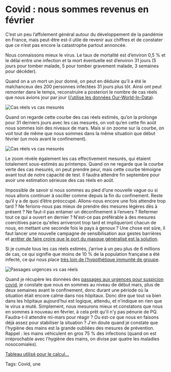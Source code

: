 # Covid : nous sommes revenus en février

C’est un peu l’affolement général autour du développement de la pandémie en France, mais peut-être est-il utile de revenir aux chiffres et de constater que ce n’est pas encore la catastrophe partout annoncée.

Nous connaissons mieux le virus. Le taux de mortalité est d’environ 0,5 % et le délai entre une infection et la mort éventuelle est d’environ 31 jours (5 jours pour tomber malade, 5 pour tomber gravement malade, 3 semaines pour décéder).

Quand on a un mort un jour donné, on peut en déduire qu’il a été le malchanceux des 200 personnes infectées 31 jours plus tôt. Ainsi ont peut remonter dans le temps, reconstruire a posteriori le nombre de cas réels que nous avions jour par jour ([j’utilise les données Our-World-In-Data](https://ourworldindata.org/coronavirus/country/france?country=~FRA)).

![Cas réels vs cas mesurés](https://tcrouzet.com/images_tc/2020/08/cas5.png)

Quand on regarde cette courbe des cas réels estimés, qu’on la prolonge pour 31 derniers jours avec les cas mesurés, on voit qu’en cette fin août nous sommes loin des niveaux de mars. Mais si on zoome sur la courbe, on voit tout de même que nous sommes dans la même situation que début février (un mois avant le confinement).

![Cas réels vs cas mesurés](https://tcrouzet.com/images_tc/2020/08/cas4.png)

Le zoom révèle également les cas effectivement mesurés, qui étaient totalement sous-estimés au printemps. Quand on ne regarde que la courbe verte des cas mesurés, on peut prendre peur, mais cette courbe témoigne avant tout de notre capacité de test. Il faudra attendre fin septembre pour avoir une estimation sérieuse des cas réels en août.

Impossible de savoir si nous sommes au pied d’une nouvelle vague ou si nous allons continuer à osciller comme depuis la fin du confinement. Reste qu’il y a de quoi d’être préoccupé. Allons-nous encore une fois attendre trop tard ? Ne ferions-nous pas mieux de prendre des mesures légères dès à présent ? Ne faut-il pas entamer un déconfinement à l’envers ? Refermer tout ce qui a ouvert en dernier ? N'est-ce pas préférable à des mesures coercitives parce qu'elles arriveront trop tard et impliqueront chacun de nous, en mettant une seconde fois le pays à genoux ? Une chose est sûre, il faut lancer une nouvelle campagne de sensibilisation aux gestes barrières et [arrêter de faire croire que le port du masque généralisé est la solution](https://tcrouzet.com/2020/08/28/france-bombe-a-retardement/).

Si je cumule tous les cas réels estimés, j’arrive à un peu plus de 6 millions de cas, ce qui signifie que moins de 10 % de la population française a été infecté, ce qui nous place [très loin de l’hypothétique immunité de groupe](https://tcrouzet.com/2020/04/10/le-coronavirus-infecte-nos-cerveaux/).

![Passages urgences vs cas réels](https://tcrouzet.com/images_tc/2020/08/cas3.png)

Quand je récupère les données des [passages aux urgences pour suspicion covid](https://geodes.santepubliquefrance.fr/#c=indicator&view=map1), je constate que nous en sommes au niveau de début mars, plus de deux semaines avant le confinement, donc durant une période où la situation était encore calme dans nos hôpitaux. Donc dire que tout va bien dans les hôpitaux aujourd’hui est logique, attendu, et n'indique en rien que le virus a muté. Simplement, nous mesurons mieux et constatons que nous en sommes à nouveau en février, à cela prêt qu'il n'y pas pénurie de PQ. Faudra-t-il attendre mi-mars pour réagir ? Ou est-ce que nous en faisons déjà assez pour stabiliser la situation ? J'en doute quand je constate que l'hygiène des mains est la grande oubliées des mesures de prévention. Rappel : les mains véhiculent en gros 75 % des infections (quand on est irréprochable avec l'hygiène des mains, on divise par quatre les maladies nosocomiales).

[Tableau utilisé pour le calcul…](https://docs.google.com/spreadsheets/d/e/2PACX-1vRnmXUbndk354MWaD90XFmO-V4BgNCsU4rRkuZTFJoZCBgSK_cINo4GeLK9OW7wg5DmtAT9opl5Boqy/pubhtml)

Tags: Covid, une